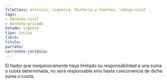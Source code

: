 ```yaml
---
fileClass: articulo, vigencia, historia-y-fuentes, codigo-civil
tags:
- derecho-civil
- derecho-privado
estado: vigente
tipo: inciso
libro:
titulo:
parrafo:
corriente-juridica:
---
```

El fiador que inequívocamente haya limitado su responsabilidad a una suma o cuota determinada, no será responsable sino hasta concurrencia de dicha suma o cuota.